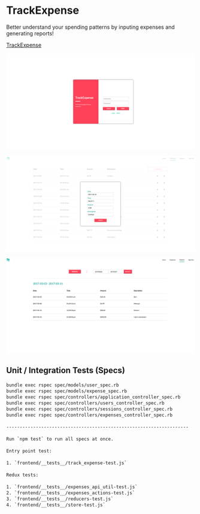 # TrackExpense

Better understand your spending patterns by inputing expenses and generating reports!

[TrackExpense][live]

[live]: http://www.trackexpense.raymondlee.io/

![Loop auth](./app/assets/images/1-auth.png)

![Loop edit](./app/assets/images/3-edit.png)

![Loop custom](./app/assets/images/6-custom.png)


## Unit / Integration Tests (Specs)

```
bundle exec rspec spec/models/user_spec.rb
bundle exec rspec spec/models/expense_spec.rb
bundle exec rspec spec/controllers/application_controller_spec.rb
bundle exec rspec spec/controllers/users_controller_spec.rb
bundle exec rspec spec/controllers/sessions_controller_spec.rb
bundle exec rspec spec/controllers/expenses_controller_spec.rb

--------------------------------------------------------------------

Run `npm test` to run all specs at once.

Entry point test:

1. `frontend/__tests__/track_expense-test.js`

Redux tests:

1. `frontend/__tests__/expenses_api_util-test.js`
2. `frontend/__tests__/expenses_actions-test.js`
3. `frontend/__tests__/reducers-test.js`
4. `frontend/__tests__/store-test.js`
